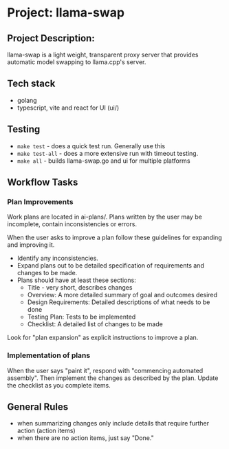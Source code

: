 # Project: llama-swap

## Project Description:

llama-swap is a light weight, transparent proxy server that provides automatic model swapping to llama.cpp's server.

## Tech stack

- golang
- typescript, vite and react for UI (ui/)

## Testing

- `make test` - does a quick test run. Generally use this
- `make test-all` - does a more extensive run with timeout testing.
- `make all` - builds llama-swap.go and ui for multiple platforms

## Workflow Tasks

### Plan Improvements

Work plans are located in ai-plans/. Plans written by the user may be incomplete, contain inconsistencies or errors.

When the user asks to improve a plan follow these guidelines for expanding and improving it.

- Identify any inconsistencies.
- Expand plans out to be detailed specification of requirements and changes to be made.
- Plans should have at least these sections:
  - Title - very short, describes changes
  - Overview: A more detailed summary of goal and outcomes desired
  - Design Requirements: Detailed descriptions of what needs to be done
  - Testing Plan: Tests to be implemented
  - Checklist: A detailed list of changes to be made

Look for "plan expansion" as explicit instructions to improve a plan.

### Implementation of plans

When the user says "paint it", respond with "commencing automated assembly". Then implement the changes as described by the plan. Update the checklist as you complete items.

## General Rules

- when summarizing changes only include details that require further action (action items)
- when there are no action items, just say "Done."

